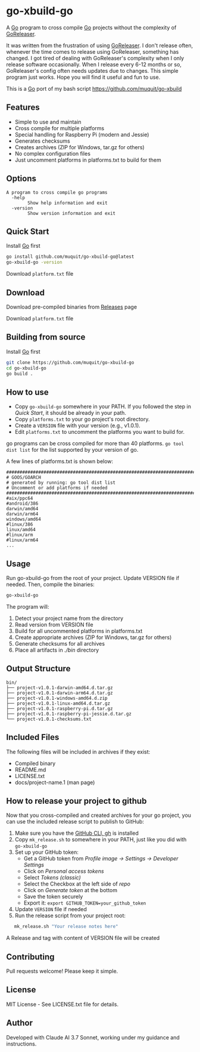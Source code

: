 # go-xbuild-go

A [Go](https://go.dev/) program to cross compile 
[Go](https://go.dev/) projects without the complexity of [GoReleaser](https://goreleaser.com/).

It was written from the frustration of using [GoReleaser](https://goreleaser.com/). I don't 
release often, whenever the time comes to release using GoReleaser, 
something has changed.
I got tired of dealing with GoReleaser's complexity when I only release
software occasionally. When I release every 6-12 months or so, GoReleaser's
config often needs updates due to changes. This simple program just works. 
Hope you will find it useful and fun to use.

This is a [Go](https://go.dev/) port of my bash script https://github.com/muquit/go-xbuild

## Features
- Simple to use and maintain
- Cross compile for multiple platforms
- Special handling for Raspberry Pi (modern and Jessie)
- Generates checksums
- Creates archives (ZIP for Windows, tar.gz for others)
- No complex configuration files
- Just uncomment platforms in platforms.txt to build for them

## Options

```
A program to cross compile go programs
  -help
    	Show help information and exit
  -version
    	Show version information and exit
```

## Quick Start

Install [Go](https://go.dev/) first

```bash
go install github.com/muquit/go-xbuild-go@latest
go-xbuild-go -version
```
Download `platform.txt` file

## Download

Download pre-compiled binaries from
[Releases](https://github.com/muquit/go-xbuild-go/releases) page

Download `platform.txt` file

## Building from source

Install [Go](https://go.dev/) first

```bash
git clone https://github.com/muquit/go-xbuild-go
cd go-xbuild-go
go build .
```

## How to use

- Copy `go-xbuild-go` somewhere in your PATH. If you followed the step in *Quick Start*, it should
   be  already in your path.
- Copy `platforms.txt` to your go project's root directory.
- Create a `VERSION` file with your version (e.g., v1.0.1).
- Edit `platforms.txt` to uncomment the platforms you want to build for.

go programs can be cross compiled for more than 40 platforms. `go tool dist list` for the list
supported by your version of go.

A few lines of platforms.txt is shown below:
```text
########################################################################
# GOOS/GOARCH
# generated by running: go tool dist list
# Uncomment or add platforms if needed
########################################################################
#aix/ppc64
#android/386
darwin/amd64
darwin/arm64
windows/amd64
#linux/386
linux/amd64
#linux/arm
#linux/arm64
...
```

## Usage
Run go-xbuild-go from the root of your project.  Update VERSION file if needed.
Then, compile the binaries:

```bash
go-xbuild-go
```

The program will:
1. Detect your project name from the directory
2. Read version from VERSION file
3. Build for all uncommented platforms in platforms.txt
4. Create appropriate archives (ZIP for Windows, tar.gz for others)
5. Generate checksums for all archives
6. Place all artifacts in _./bin_ directory

## Output Structure
```
bin/
├── project-v1.0.1-darwin-amd64.d.tar.gz
├── project-v1.0.1-darwin-arm64.d.tar.gz
├── project-v1.0.1-windows-amd64.d.zip
├── project-v1.0.1-linux-amd64.d.tar.gz
├── project-v1.0.1-raspberry-pi.d.tar.gz
├── project-v1.0.1-raspberry-pi-jessie.d.tar.gz
└── project-v1.0.1-checksums.txt
```

## Included Files
The following files will be included in archives if they exist:
- Compiled binary
- README.md
- LICENSE.txt
- docs/project-name.1 (man page)

## How to release your project to github

Now that you cross-compiled and created archives for your go project, you can use the included release script to publish to GitHub:

1. Make sure you have the [GitHub CLI, gh](https://cli.github.com/) is installed
2. Copy `mk_release.sh` to somewhere in your PATH, just like you did with `go-xbuild-go`
3. Set up your GitHub token:
   * Get a GitHub token from _Profile image -> Settings -> Developer Settings_
   * Click on _Personal access tokens_
   * Select _Tokens (classic)_
   * Select the Checkbox at the left side of _repo_
   * Click on _Generate token_ at the bottom
   * Save the token securely
   * Export it: `export GITHUB_TOKEN=your_github_token`
5. Update `VERSION` file if needed
5. Run the release script from your project root:

```bash
   mk_release.sh "Your release notes here"
```
A Release and tag with content of VERSION file will be created

## Contributing
Pull requests welcome! Please keep it simple.

## License
MIT License - See LICENSE.txt file for details.

## Author
Developed with Claude AI 3.7 Sonnet, working under my guidance and instructions.
